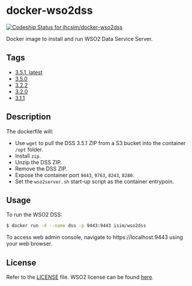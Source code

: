 # docker-wso2dss

[ ![Codeship Status for ihcsim/docker-wso2dss](https://app.codeship.com/projects/0225c150-c36d-0134-3410-2621c39d51df/status?branch=master)](https://app.codeship.com/projects/197585)

Docker image to install and run WSO2 Data Service Server.

## Tags

* [3.5.1, latest](https://github.com/ihcsim/docker-wso2dss/tree/dss-3.5.1)
* [3.5.0](https://github.com/ihcsim/docker-wso2dss/tree/dss-3.5.0)
* [3.2.2](https://github.com/ihcsim/docker-wso2dss/tree/dss-3.2.2)
* [3.2.0](https://github.com/ihcsim/docker-wso2dss/tree/dss-3.2.0)
* [3.1.1](https://github.com/ihcsim/docker-wso2dss/tree/dss-3.1.1)

## Description
The dockerfile will:

* Use `wget` to pull the DSS 3.5.1 ZIP from a S3 bucket into the container `/opt` folder.
* Install `zip`.
* Unzip the DSS ZIP.
* Remove the DSS ZIP.
* Expose the container port `9443`, `9763`, `8243`, `8280`.
* Set the `wso2server.sh` start-up script as the container entrypoin.

## Usage
To run the WSO2 DSS:
```sh
$ docker run -d --name dss -p 9443:9443 isim/wso2dss
```
To access web admin console, navigate to https://localhost:9443 using your web browser.

## License
Refer to the [LICENSE](LICENSE) file. WSO2 license can be found [here](http://wso2.com/licenses).
